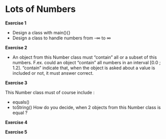 # Lots of Numbers

**Exercise 1**
- Design a class with main(){}
- Design a class to handle numbers from -∞ to ∞

**Exercise 2**
- An object from this Number class must “contain” all or
a subset of this numbers. F.ex. could an object “contain”
all numbers in an interval [0.0 ; 1.2].
“contain” indicate that, when the object is asked about a
value is included or not, it must answer correct.


**Exercise 3**

This Number class must of course include :
- equals()
- toString()
How do you decide, when 2 objects from this Number
class is equal ?

**Exercise 4**


**Exercise 5**
